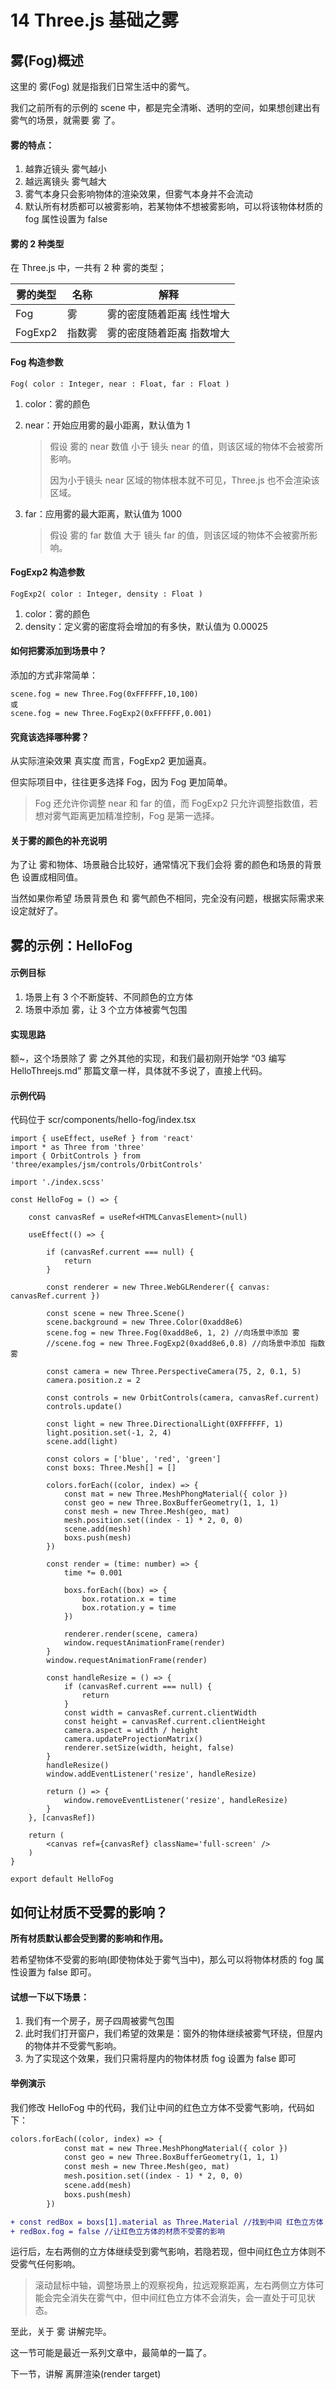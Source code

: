 # 14 Three.js 基础之雾

## 雾(Fog)概述

这里的 雾(Fog) 就是指我们日常生活中的雾气。

我们之前所有的示例的 scene 中，都是完全清晰、透明的空间，如果想创建出有雾气的场景，就需要 雾 了。

#### 雾的特点：

1. 越靠近镜头 雾气越小
2. 越远离镜头 雾气越大
3. 雾气本身只会影响物体的渲染效果，但雾气本身并不会流动
4. 默认所有材质都可以被雾影响，若某物体不想被雾影响，可以将该物体材质的 fog 属性设置为 false

#### 雾的 2 种类型

在 Three.js 中，一共有 2 种 雾的类型；

| 雾的类型 | 名称   | 解释                      |
| -------- | ------ | ------------------------- |
| Fog      | 雾     | 雾的密度随着距离 线性增大 |
| FogExp2  | 指数雾 | 雾的密度随着距离 指数增大 |

#### Fog 构造参数

```
Fog( color : Integer, near : Float, far : Float )
```

1. color：雾的颜色

2. near：开始应用雾的最小距离，默认值为 1

   > 假设 雾的 near 数值 小于 镜头 near 的值，则该区域的物体不会被雾所影响。
   >
   > 因为小于镜头 near 区域的物体根本就不可见，Three.js 也不会渲染该区域。

3. far：应用雾的最大距离，默认值为 1000

   > 假设 雾的 far 数值 大于 镜头 far 的值，则该区域的物体不会被雾所影响。

#### FogExp2 构造参数

```
FogExp2( color : Integer, density : Float )
```

1. color：雾的颜色
2. density：定义雾的密度将会增加的有多快，默认值为 0.00025

#### 如何把雾添加到场景中？

添加的方式非常简单：

```
scene.fog = new Three.Fog(0xFFFFFF,10,100)
或
scene.fog = new Three.FogExp2(0xFFFFFF,0.001)
```

#### 究竟该选择哪种雾？

从实际渲染效果 真实度 而言，FogExp2 更加逼真。

但实际项目中，往往更多选择 Fog，因为 Fog 更加简单。

> Fog 还允许你调整 near 和 far 的值，而 FogExp2 只允许调整指数值，若想对雾气距离更加精准控制，Fog 是第一选择。

#### 关于雾的颜色的补充说明

为了让 雾和物体、场景融合比较好，通常情况下我们会将 雾的颜色和场景的背景色 设置成相同值。

当然如果你希望 场景背景色 和 雾气颜色不相同，完全没有问题，根据实际需求来设定就好了。

## 雾的示例：HelloFog

#### 示例目标

1. 场景上有 3 个不断旋转、不同颜色的立方体
2. 场景中添加 雾，让 3 个立方体被雾气包围

#### 实现思路

额~，这个场景除了 雾 之外其他的实现，和我们最初刚开始学 “03 编写 HelloThreejs.md” 那篇文章一样，具体就不多说了，直接上代码。

#### 示例代码

代码位于 scr/components/hello-fog/index.tsx

```
import { useEffect, useRef } from 'react'
import * as Three from 'three'
import { OrbitControls } from 'three/examples/jsm/controls/OrbitControls'

import './index.scss'

const HelloFog = () => {

    const canvasRef = useRef<HTMLCanvasElement>(null)

    useEffect(() => {

        if (canvasRef.current === null) {
            return
        }

        const renderer = new Three.WebGLRenderer({ canvas: canvasRef.current })

        const scene = new Three.Scene()
        scene.background = new Three.Color(0xadd8e6)
        scene.fog = new Three.Fog(0xadd8e6, 1, 2) //向场景中添加 雾
        //scene.fog = new Three.FogExp2(0xadd8e6,0.8) //向场景中添加 指数雾

        const camera = new Three.PerspectiveCamera(75, 2, 0.1, 5)
        camera.position.z = 2

        const controls = new OrbitControls(camera, canvasRef.current)
        controls.update()

        const light = new Three.DirectionalLight(0XFFFFFF, 1)
        light.position.set(-1, 2, 4)
        scene.add(light)

        const colors = ['blue', 'red', 'green']
        const boxs: Three.Mesh[] = []

        colors.forEach((color, index) => {
            const mat = new Three.MeshPhongMaterial({ color })
            const geo = new Three.BoxBufferGeometry(1, 1, 1)
            const mesh = new Three.Mesh(geo, mat)
            mesh.position.set((index - 1) * 2, 0, 0)
            scene.add(mesh)
            boxs.push(mesh)
        })

        const render = (time: number) => {
            time *= 0.001

            boxs.forEach((box) => {
                box.rotation.x = time
                box.rotation.y = time
            })

            renderer.render(scene, camera)
            window.requestAnimationFrame(render)
        }
        window.requestAnimationFrame(render)

        const handleResize = () => {
            if (canvasRef.current === null) {
                return
            }
            const width = canvasRef.current.clientWidth
            const height = canvasRef.current.clientHeight
            camera.aspect = width / height
            camera.updateProjectionMatrix()
            renderer.setSize(width, height, false)
        }
        handleResize()
        window.addEventListener('resize', handleResize)

        return () => {
            window.removeEventListener('resize', handleResize)
        }
    }, [canvasRef])

    return (
        <canvas ref={canvasRef} className='full-screen' />
    )
}

export default HelloFog
```

## 如何让材质不受雾的影响？

**所有材质默认都会受到雾的影响和作用。**

若希望物体不受雾的影响(即使物体处于雾气当中)，那么可以将物体材质的 fog 属性设置为 false 即可。

#### 试想一下以下场景：

1. 我们有一个房子，房子四周被雾气包围
2. 此时我们打开窗户，我们希望的效果是：窗外的物体继续被雾气环绕，但屋内的物体并不受雾气影响。
3. 为了实现这个效果，我们只需将屋内的物体材质 fog 设置为 false 即可

#### 举例演示

我们修改 HelloFog 中的代码，我们让中间的红色立方体不受雾气影响，代码如下：

```diff
colors.forEach((color, index) => {
            const mat = new Three.MeshPhongMaterial({ color })
            const geo = new Three.BoxBufferGeometry(1, 1, 1)
            const mesh = new Three.Mesh(geo, mat)
            mesh.position.set((index - 1) * 2, 0, 0)
            scene.add(mesh)
            boxs.push(mesh)
        })

+ const redBox = boxs[1].material as Three.Material //找到中间 红色立方体
+ redBox.fog = false //让红色立方体的材质不受雾的影响
```

运行后，左右两侧的立方体继续受到雾气影响，若隐若现，但中间红色立方体则不受雾气任何影响。

> 滚动鼠标中轴，调整场景上的观察视角，拉远观察距离，左右两侧立方体可能会完全消失在雾气中，但中间红色立方体不会消失，会一直处于可见状态。

至此，关于 雾 讲解完毕。

这一节可能是最近一系列文章中，最简单的一篇了。

下一节，讲解 离屏渲染(render target)
